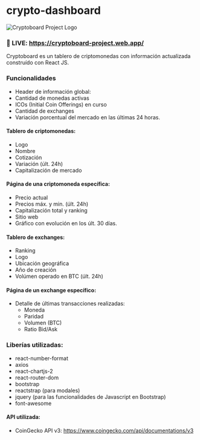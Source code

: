 # crypto-dashboard

![Cryptoboard Project Logo](https://i.imgur.com/I7sBa8s.png)

### 🔴 LIVE: https://cryptoboard-project.web.app/

Cryptoboard es un tablero de criptomonedas con información actualizada construído con React JS. 

### Funcionalidades
- Header de información global:
- Cantidad de monedas activas
- ICOs (Initial Coin Offerings) en curso
- Cantidad de exchanges
- Variación porcentual del mercado en las últimas 24 horas.
  
#### Tablero de criptomonedas:
- Logo
- Nombre
- Cotización
- Variación (últ. 24h)
- Capitalización de mercado
  
#### Página de una criptomoneda específica:
- Precio actual
- Precios máx. y min. (últ. 24h)
- Capitalización total y ranking
- Sitio web
- Gráfico con evolución en los últ. 30 días.
  
#### Tablero de exchanges:
- Ranking
- Logo
- Ubicación geográfica
- Año de creación
- Volúmen operado en BTC (últ. 24h)

#### Página de un exchange específico:
- Detalle de últimas transacciones realizadas:
  - Moneda
  - Paridad
  - Volumen (BTC)
  - Ratio Bid/Ask

### Liberías utilizadas:
- react-number-format
- axios
- react-chartjs-2
- react-router-dom
- bootstrap
- reactstrap (para modales)
- jquery (para las funcionalidades de Javascript en Bootstrap)
- font-awesome

#### API utilizada:

- CoinGecko API v3: https://www.coingecko.com/api/documentations/v3
